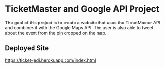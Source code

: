# TicketMaster and Google API Project

The goal of this project is to create a website that uses the TicketMaster API and combines it with the Google Maps API. The user is also able to tweet about the event from the pin dropped on the map.

## Deployed Site

https://ticket-jedi.herokuapp.com/index.html





